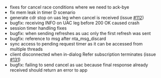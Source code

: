 * fixes for cancel race conditions where we need to ack-bye
* fix mem leak in timer D scenario
* generate cdr stop on uas leg when cancel is received (issue [#112](https://github.com/davehorton/drachtio-server/issues/112))
* bugfix: receiving INFO on UAC leg before 200 OK caused crash
* session timer handling fixes
* bugfix: when sending refreshes as uac only the first refresh was sent
* bugfix: reference to msg after nta_msg_discard
* sync access to pending request timer as it can be accessed from multiple threads
* client disconnected when in-dialog Refer subscription terminates (issue [#131](https://github.com/davehorton/drachtio-server/issues/131))
* bugfix: failing to send cancel as uac because final response already received should return an error to app